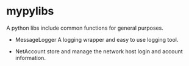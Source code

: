 # mypylibs

A python libs include common functions for general purposes.

- MessageLogger
  A logging wrapper and easy to use logging tool.
  
- NetAccount
  store and manage the network host login and account information.

  

